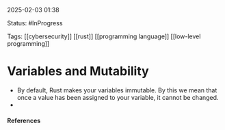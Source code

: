 
2025-02-03 01:38

Status: #InProgress 

Tags: [[cybersecurity]] [[rust]] [[programming language]] [[low-level programming]]

# Variables and Mutability

- By default, Rust makes your variables immutable. By this we mean that once a value has been assigned to your variable, it cannot be changed.
- 




#### References
